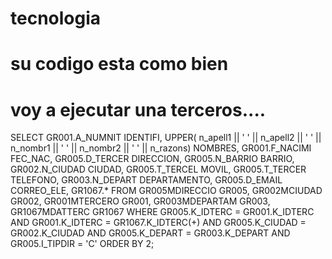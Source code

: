 # tecnologia
# su codigo esta como bien
# voy a ejecutar una terceros....
SELECT GR001.A_NUMNIT IDENTIFI, 
UPPER( n_apell1 || ' ' || n_apell2 || ' ' || n_nombr1 || ' ' || n_nombr2 || ' ' || n_razons) NOMBRES,
GR001.F_NACIMI FEC_NAC,
GR005.D_TERCER DIRECCION, 
GR005.N_BARRIO BARRIO, 
GR002.N_CIUDAD CIUDAD, 
GR005.T_TERCEL MOVIL, 
GR005.T_TERCER TELEFONO, 
GR003.N_DEPART DEPARTAMENTO, 
GR005.D_EMAIL CORREO_ELE, GR1067.* 
FROM 
GR005MDIRECCIO GR005, 
GR002MCIUDAD GR002, 
GR001MTERCERO GR001, 
GR003MDEPARTAM GR003, 
GR1067MDATTERC GR1067 
WHERE GR005.K_IDTERC = GR001.K_IDTERC 
AND GR001.K_IDTERC = GR1067.K_IDTERC(+) 
AND GR005.K_CIUDAD = GR002.K_CIUDAD 
AND GR005.K_DEPART = GR003.K_DEPART 
AND GR005.I_TIPDIR = 'C' 
ORDER BY 2; 
